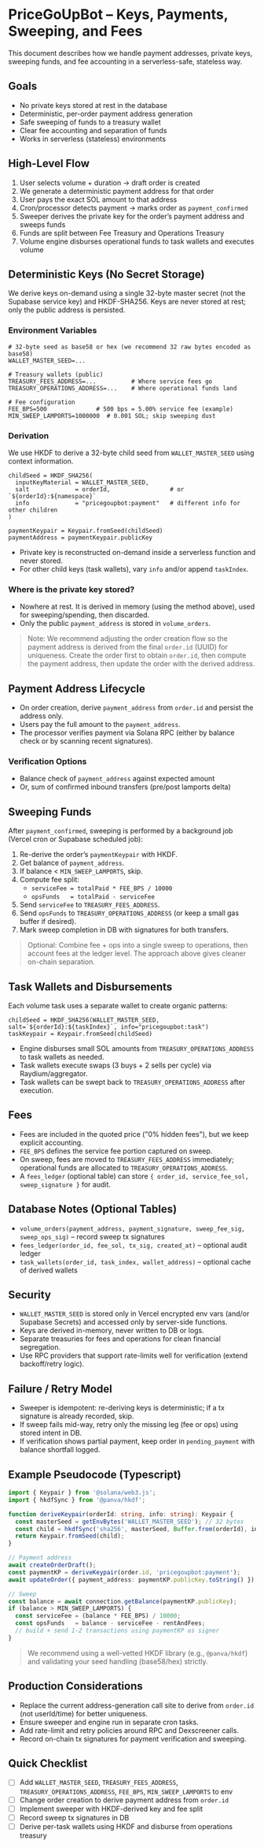 # PriceGoUpBot – Keys, Payments, Sweeping, and Fees

This document describes how we handle payment addresses, private keys, sweeping funds, and fee accounting in a serverless-safe, stateless way.

## Goals

- No private keys stored at rest in the database
- Deterministic, per-order payment address generation
- Safe sweeping of funds to a treasury wallet
- Clear fee accounting and separation of funds
- Works in serverless (stateless) environments

## High-Level Flow

1. User selects volume + duration → draft order is created
2. We generate a deterministic payment address for that order
3. User pays the exact SOL amount to that address
4. Cron/processor detects payment → marks order as `payment_confirmed`
5. Sweeper derives the private key for the order’s payment address and sweeps funds
6. Funds are split between Fee Treasury and Operations Treasury
7. Volume engine disburses operational funds to task wallets and executes volume

## Deterministic Keys (No Secret Storage)

We derive keys on-demand using a single 32-byte master secret (not the Supabase service key) and HKDF-SHA256. Keys are never stored at rest; only the public address is persisted.

### Environment Variables

```
# 32-byte seed as base58 or hex (we recommend 32 raw bytes encoded as base58)
WALLET_MASTER_SEED=...

# Treasury wallets (public)
TREASURY_FEES_ADDRESS=...          # Where service fees go
TREASURY_OPERATIONS_ADDRESS=...    # Where operational funds land

# Fee configuration
FEE_BPS=500              # 500 bps = 5.00% service fee (example)
MIN_SWEEP_LAMPORTS=1000000  # 0.001 SOL; skip sweeping dust
```

### Derivation

We use HKDF to derive a 32-byte child seed from `WALLET_MASTER_SEED` using context information.

```
childSeed = HKDF_SHA256(
  inputKeyMaterial = WALLET_MASTER_SEED,
  salt             = orderId,                 # or `${orderId}:${namespace}`
  info             = "pricegoupbot:payment"   # different info for other children
)

paymentKeypair = Keypair.fromSeed(childSeed)
paymentAddress = paymentKeypair.publicKey
```

- Private key is reconstructed on-demand inside a serverless function and never stored.
- For other child keys (task wallets), vary `info` and/or append `taskIndex`.

### Where is the private key stored?

- Nowhere at rest. It is derived in memory (using the method above), used for sweeping/spending, then discarded.
- Only the public `payment_address` is stored in `volume_orders`.

> Note: We recommend adjusting the order creation flow so the payment address is derived from the final `order.id` (UUID) for uniqueness. Create the order first to obtain `order.id`, then compute the payment address, then update the order with the derived address.

## Payment Address Lifecycle

- On order creation, derive `payment_address` from `order.id` and persist the address only.
- Users pay the full amount to the `payment_address`.
- The processor verifies payment via Solana RPC (either by balance check or by scanning recent signatures).

### Verification Options

- Balance check of `payment_address` against expected amount
- Or, sum of confirmed inbound transfers (pre/post lamports delta)

## Sweeping Funds

After `payment_confirmed`, sweeping is performed by a background job (Vercel cron or Supabase scheduled job):

1. Re-derive the order’s `paymentKeypair` with HKDF.
2. Get balance of `payment_address`.
3. If balance < `MIN_SWEEP_LAMPORTS`, skip.
4. Compute fee split:
   - `serviceFee = totalPaid * FEE_BPS / 10000`
   - `opsFunds   = totalPaid - serviceFee`
5. Send `serviceFee` to `TREASURY_FEES_ADDRESS`.
6. Send `opsFunds` to `TREASURY_OPERATIONS_ADDRESS` (or keep a small gas buffer if desired).
7. Mark sweep completion in DB with signatures for both transfers.

> Optional: Combine fee + ops into a single sweep to operations, then account fees at the ledger level. The approach above gives cleaner on-chain separation.

## Task Wallets and Disbursements

Each volume task uses a separate wallet to create organic patterns:

```
childSeed = HKDF_SHA256(WALLET_MASTER_SEED, salt=`${orderId}:${taskIndex}`, info="pricegoupbot:task")
taskKeypair = Keypair.fromSeed(childSeed)
```

- Engine disburses small SOL amounts from `TREASURY_OPERATIONS_ADDRESS` to task wallets as needed.
- Task wallets execute swaps (3 buys + 2 sells per cycle) via Raydium/aggregator.
- Task wallets can be swept back to `TREASURY_OPERATIONS_ADDRESS` after execution.

## Fees

- Fees are included in the quoted price ("0% hidden fees"), but we keep explicit accounting.
- `FEE_BPS` defines the service fee portion captured on sweep.
- On sweep, fees are moved to `TREASURY_FEES_ADDRESS` immediately; operational funds are allocated to `TREASURY_OPERATIONS_ADDRESS`.
- A `fees_ledger` (optional table) can store `{ order_id, service_fee_sol, sweep_signature }` for audit.

## Database Notes (Optional Tables)

- `volume_orders(payment_address, payment_signature, sweep_fee_sig, sweep_ops_sig)` – record sweep tx signatures
- `fees_ledger(order_id, fee_sol, tx_sig, created_at)` – optional audit ledger
- `task_wallets(order_id, task_index, wallet_address)` – optional cache of derived wallets

## Security

- `WALLET_MASTER_SEED` is stored only in Vercel encrypted env vars (and/or Supabase Secrets) and accessed only by server-side functions.
- Keys are derived in-memory, never written to DB or logs.
- Separate treasuries for fees and operations for clean financial segregation.
- Use RPC providers that support rate-limits well for verification (extend backoff/retry logic).

## Failure / Retry Model

- Sweeper is idempotent: re-deriving keys is deterministic; if a tx signature is already recorded, skip.
- If sweep fails mid-way, retry only the missing leg (fee or ops) using stored intent in DB.
- If verification shows partial payment, keep order in `pending_payment` with balance shortfall logged.

## Example Pseudocode (Typescript)

```ts
import { Keypair } from '@solana/web3.js';
import { hkdfSync } from '@panva/hkdf';

function deriveKeypair(orderId: string, info: string): Keypair {
  const masterSeed = getEnvBytes('WALLET_MASTER_SEED'); // 32 bytes
  const child = hkdfSync('sha256', masterSeed, Buffer.from(orderId), info, 32);
  return Keypair.fromSeed(child);
}

// Payment address
await createOrderDraft();
const paymentKP = deriveKeypair(order.id, 'pricegoupbot:payment');
await updateOrder({ payment_address: paymentKP.publicKey.toString() });

// Sweep
const balance = await connection.getBalance(paymentKP.publicKey);
if (balance > MIN_SWEEP_LAMPORTS) {
  const serviceFee = (balance * FEE_BPS) / 10000;
  const opsFunds   = balance - serviceFee - rentAndFees;
  // build + send 1-2 transactions using paymentKP as signer
}
```

> We recommend using a well-vetted HKDF library (e.g., `@panva/hkdf`) and validating your seed handling (base58/hex) strictly.

## Production Considerations

- Replace the current address-generation call site to derive from `order.id` (not userId/time) for better uniqueness.
- Ensure sweeper and engine run in separate cron tasks.
- Add rate-limit and retry policies around RPC and Dexscreener calls.
- Record on-chain tx signatures for payment verification and sweeping.

## Quick Checklist

- [ ] Add `WALLET_MASTER_SEED`, `TREASURY_FEES_ADDRESS`, `TREASURY_OPERATIONS_ADDRESS`, `FEE_BPS`, `MIN_SWEEP_LAMPORTS` to env
- [ ] Change order creation to derive payment address from `order.id`
- [ ] Implement sweeper with HKDF-derived key and fee split
- [ ] Record sweep tx signatures in DB
- [ ] Derive per-task wallets using HKDF and disburse from operations treasury
